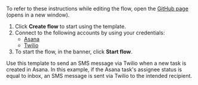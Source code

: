 To refer to these instructions while editing the flow, open the [GitHub page](https://github.com/ot4i/app-connect-templates/tree/main/resources/markdown/Send%20an%20SMS%20message%20via%20Twilio%20when%20a%20new%20task%20is%20created%20in%20Asana_instructions.md) (opens in a new window).

1. Click **Create flow** to start using the template.
2. Connect to the following accounts by using your credentials:
   - [Asana](https://www.ibm.com/docs/en/app-connect/containers_cd?topic=apps-asana)
   - [Twilio](https://www.ibm.com/docs/en/app-connect/containers_cd?topic=apps-twilio)
3. To start the flow, in the banner, click **Start flow**.


Use this template to send an SMS message via Twilio when a new task is created in Asana. In this example, if the Asana task's assignee status is equal to inbox, an SMS message is sent via Twilio to the intended recipient.






